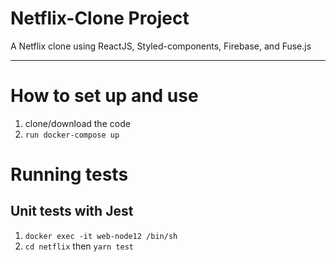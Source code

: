 
# Netflix-Clone Project

A Netflix clone using ReactJS, Styled-components, Firebase, and Fuse.js

---

# How to set up and use
1. clone/download the code
2. `run docker-compose up`

# Running tests
## Unit tests with Jest
1. `docker exec -it web-node12 /bin/sh`
2. `cd netflix` then `yarn test`